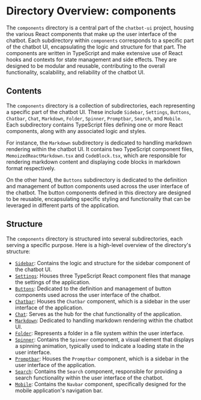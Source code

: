 
# Directory Overview: components

The `components` directory is a central part of the `chatbot-ui` project, housing the various React components that make up the user interface of the chatbot. Each subdirectory within `components` corresponds to a specific part of the chatbot UI, encapsulating the logic and structure for that part. The components are written in TypeScript and make extensive use of React hooks and contexts for state management and side effects. They are designed to be modular and reusable, contributing to the overall functionality, scalability, and reliability of the chatbot UI.

## Contents

The `components` directory is a collection of subdirectories, each representing a specific part of the chatbot UI. These include `Sidebar`, `Settings`, `Buttons`, `Chatbar`, `Chat`, `Markdown`, `Folder`, `Spinner`, `Promptbar`, `Search`, and `Mobile`. Each subdirectory contains TypeScript files defining one or more React components, along with any associated logic and styles.

For instance, the `Markdown` subdirectory is dedicated to handling markdown rendering within the chatbot UI. It contains two TypeScript component files, `MemoizedReactMarkdown.tsx` and `CodeBlock.tsx`, which are responsible for rendering markdown content and displaying code blocks in markdown format respectively.

On the other hand, the `Buttons` subdirectory is dedicated to the definition and management of button components used across the user interface of the chatbot. The button components defined in this directory are designed to be reusable, encapsulating specific styling and functionality that can be leveraged in different parts of the application.

## Structure

The `components` directory is structured into several subdirectories, each serving a specific purpose. Here is a high-level overview of the directory's structure:

- [`Sidebar`](Sidebar.md): Contains the logic and structure for the sidebar component of the chatbot UI.
- [`Settings`](Settings.md): Houses three TypeScript React component files that manage the settings of the application.
- [`Buttons`](Buttons.md): Dedicated to the definition and management of button components used across the user interface of the chatbot.
- [`Chatbar`](Chatbar.md): Houses the `Chatbar` component, which is a sidebar in the user interface of the application.
- [`Chat`](Chat.md): Serves as the hub for the chat functionality of the application.
- [`Markdown`](Markdown.md): Dedicated to handling markdown rendering within the chatbot UI.
- [`Folder`](Folder.md): Represents a folder in a file system within the user interface.
- [`Spinner`](Spinner.md): Contains the `Spinner` component, a visual element that displays a spinning animation, typically used to indicate a loading state in the user interface.
- [`Promptbar`](Promptbar.md): Houses the `Promptbar` component, which is a sidebar in the user interface of the application.
- [`Search`](Search.md): Contains the `Search` component, responsible for providing a search functionality within the user interface of the chatbot.
- [`Mobile`](Mobile.md): Contains the `Navbar` component, specifically designed for the mobile application's navigation bar.
